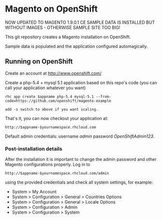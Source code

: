 Magento on OpenShift
====================

NOW UPDATED TO MAGENTO 1.9.0.1 CE
SAMPLE DATA IS INSTALLED BUT WITHOUT IMAGES - OTHERWISE SAMPLE SITE TOO BIG!


This git repository creates a Magento installation on OpenShift.

Sample data is populated and the application configured automagically.

Running on OpenShift
----------------------------

Create an account at http://www.openshift.com/

Create a php-5.4 + mysql 5.1 application based on this repo's code (you can call your application whatever you want)

    rhc app create $appname php-5.4 mysql-5.1 --from-code=https://github.com/openshift/magento-example

    add -s switch to above if you want scaling.

That's it, you can now checkout your application at:

    http://$appname-$yournamespace.rhcloud.com

Default admin credentials: username _admin_ password _OpenShiftAdmin123_.

### Post-installation details

After the installation it is important to change the admin password and other Magento configurations properly. Log in to 

    http://$appname-$yournamespace.rhcloud.com/admin

using the provided credentials and check all system settings, for example:

 * System > My Account
 * System > Configuration > General > Countries Options
 * System > Configuration > General > Locale Options
 * System > Configuration > Admin
 * System > Configuration > System
 
